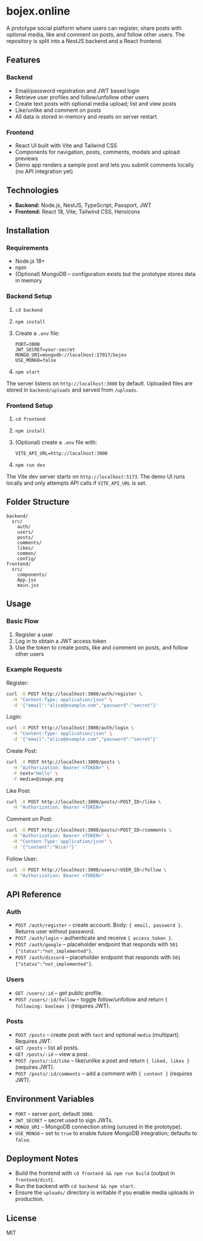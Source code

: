 # bojex.online

A prototype social platform where users can register, share posts with optional media, like and comment on posts, and follow other users. The repository is split into a NestJS backend and a React frontend.

## Features

### Backend
- Email/password registration and JWT based login
- Retrieve user profiles and follow/unfollow other users
- Create text posts with optional media upload; list and view posts
- Like/unlike and comment on posts
- All data is stored in-memory and resets on server restart

### Frontend
- React UI built with Vite and Tailwind CSS
- Components for navigation, posts, comments, modals and upload previews
- Demo app renders a sample post and lets you submit comments locally (no API integration yet)

## Technologies
- **Backend:** Node.js, NestJS, TypeScript, Passport, JWT
- **Frontend:** React 18, Vite, Tailwind CSS, Heroicons

## Installation

### Requirements
- Node.js 18+
- npm
- (Optional) MongoDB – configuration exists but the prototype stores data in memory

### Backend Setup
1. `cd backend`
2. `npm install`
3. Create a `.env` file:

   ```env
   PORT=3000
   JWT_SECRET=your-secret
   MONGO_URI=mongodb://localhost:27017/bojex
   USE_MONGO=false
   ```
4. `npm start`

The server listens on `http://localhost:3000` by default. Uploaded files are stored in `backend/uploads` and served from `/uploads`.

### Frontend Setup
1. `cd frontend`
2. `npm install`
3. (Optional) create a `.env` file with:

   ```env
   VITE_API_URL=http://localhost:3000
   ```

4. `npm run dev`

The Vite dev server starts on `http://localhost:5173`. The demo UI runs locally and only attempts API calls if `VITE_API_URL` is set.

## Folder Structure
```
backend/
  src/
    auth/
    users/
    posts/
    comments/
    likes/
    common/
    config/
frontend/
  src/
    components/
    App.jsx
    main.jsx
```

## Usage

### Basic Flow
1. Register a user
2. Log in to obtain a JWT access token
3. Use the token to create posts, like and comment on posts, and follow other users

### Example Requests

Register:
```bash
curl -X POST http://localhost:3000/auth/register \
  -H "Content-Type: application/json" \
  -d '{"email":"alice@example.com","password":"secret"}'
```

Login:
```bash
curl -X POST http://localhost:3000/auth/login \
  -H "Content-Type: application/json" \
  -d '{"email":"alice@example.com","password":"secret"}'
```

Create Post:
```bash
curl -X POST http://localhost:3000/posts \
  -H "Authorization: Bearer <TOKEN>" \
  -F text="Hello" \
  -F media=@image.png
```

Like Post:
```bash
curl -X POST http://localhost:3000/posts/<POST_ID>/like \
  -H "Authorization: Bearer <TOKEN>"
```

Comment on Post:
```bash
curl -X POST http://localhost:3000/posts/<POST_ID>/comments \
  -H "Authorization: Bearer <TOKEN>" \
  -H "Content-Type: application/json" \
  -d '{"content":"Nice!"}'
```

Follow User:
```bash
curl -X POST http://localhost:3000/users/<USER_ID>/follow \
  -H "Authorization: Bearer <TOKEN>"
```

## API Reference

### Auth
- `POST /auth/register` – create account. Body: `{ email, password }`. Returns user without password.
- `POST /auth/login` – authenticate and receive `{ access_token }`.
- `POST /auth/google` – placeholder endpoint that responds with `501 {"status":"not_implemented"}`.
- `POST /auth/discord` – placeholder endpoint that responds with `501 {"status":"not_implemented"}`.

### Users
- `GET /users/:id` – get public profile.
- `POST /users/:id/follow` – toggle follow/unfollow and return `{ following: boolean }` (requires JWT).

### Posts
- `POST /posts` – create post with `text` and optional `media` (multipart). Requires JWT.
- `GET /posts` – list all posts.
- `GET /posts/:id` – view a post.
- `POST /posts/:id/like` – like/unlike a post and return `{ liked, likes }` (requires JWT).
- `POST /posts/:id/comments` – add a comment with `{ content }` (requires JWT).

## Environment Variables
- `PORT` – server port, default `3000`.
- `JWT_SECRET` – secret used to sign JWTs.
- `MONGO_URI` – MongoDB connection string (unused in the prototype).
- `USE_MONGO` – set to `true` to enable future MongoDB integration; defaults to `false`.

## Deployment Notes
- Build the frontend with `cd frontend && npm run build` (output in `frontend/dist`).
- Run the backend with `cd backend && npm start`.
- Ensure the `uploads/` directory is writable if you enable media uploads in production.

## License

MIT

